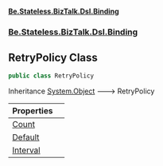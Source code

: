 #### [Be.Stateless.BizTalk.Dsl.Binding](README.md 'README')
### [Be.Stateless.BizTalk.Dsl.Binding](Be.Stateless.BizTalk.Dsl.Binding.md 'Be.Stateless.BizTalk.Dsl.Binding')

## RetryPolicy Class

```csharp
public class RetryPolicy
```

Inheritance [System.Object](https://docs.microsoft.com/en-us/dotnet/api/System.Object 'System.Object') &#129106; RetryPolicy

| Properties | |
| :--- | :--- |
| [Count](RetryPolicy.Count.md 'Be.Stateless.BizTalk.Dsl.Binding.RetryPolicy.Count') | |
| [Default](RetryPolicy.Default.md 'Be.Stateless.BizTalk.Dsl.Binding.RetryPolicy.Default') | |
| [Interval](RetryPolicy.Interval.md 'Be.Stateless.BizTalk.Dsl.Binding.RetryPolicy.Interval') | |
